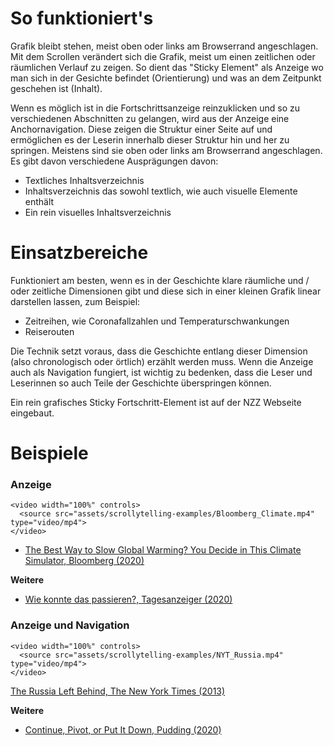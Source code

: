 

# So funktioniert's
Grafik bleibt stehen, meist oben oder links am Browserrand angeschlagen. Mit dem Scrollen verändert sich die Grafik, meist um einen zeitlichen oder räumlichen Verlauf zu zeigen. So dient das "Sticky Element" als Anzeige wo man sich in der Gesichte befindet (Orientierung) und was an dem Zeitpunkt geschehen ist (Inhalt).  

Wenn es möglich ist in die Fortschrittsanzeige reinzuklicken und so zu verschiedenen Abschnitten zu gelangen, wird aus der Anzeige eine Anchornavigation. Diese zeigen die Struktur einer Seite auf und ermöglichen es der Leserin innerhalb dieser Struktur hin und her zu springen. Meistens sind sie oben oder links am Browserrand angeschlagen. Es gibt davon verschiedene Ausprägungen davon: 
- Textliches Inhaltsverzeichnis
- Inhaltsverzeichnis das sowohl textlich, wie auch visuelle Elemente enthält 
- Ein rein visuelles Inhaltsverzeichnis

# Einsatzbereiche
Funktioniert am besten, wenn es in der Geschichte klare räumliche und / oder zeitliche Dimensionen gibt und diese sich in einer kleinen Grafik linear darstellen lassen, zum Beispiel: 
- Zeitreihen, wie Coronafallzahlen und Temperaturschwankungen
- Reiserouten

Die Technik setzt voraus, dass die Geschichte entlang dieser Dimension (also chronologisch oder örtlich) erzählt werden muss. Wenn die Anzeige auch als Navigation fungiert, ist wichtig zu bedenken, dass die Leser und Leserinnen so auch Teile der Geschichte überspringen können. 

Ein rein grafisches Sticky Fortschritt-Element ist auf der NZZ Webseite eingebaut.


# Beispiele 
### Anzeige
```html|span-6
<video width="100%" controls>
  <source src="assets/scrollytelling-examples/Bloomberg_Climate.mp4" type="video/mp4">
</video>
```
- [The Best Way to Slow Global Warming? You Decide in This Climate Simulator, Bloomberg (2020)](https://www.bloomberg.com/graphics/2020-global-warming-simulator/)

**Weitere**
- [Wie konnte das passieren?, Tagesanzeiger (2020)](https://interaktiv.tagesanzeiger.ch/2020/der-weg-in-die-zweite-welle/)

### Anzeige und Navigation
```html|span-6
<video width="100%" controls>
  <source src="assets/scrollytelling-examples/NYT_Russia.mp4" type="video/mp4">
</video>
```
[The Russia Left Behind, The New York Times (2013)](https://www.nytimes.com/newsgraphics/2013/10/13/russia/index.html)

**Weitere**
- [Continue, Pivot, or Put It Down, Pudding (2020)](https://pudding.cool/process/pivot-continue-down/)

